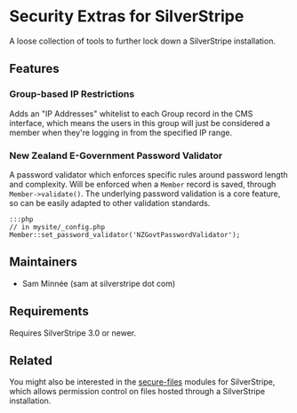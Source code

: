 # Security Extras for SilverStripe

A loose collection of tools to further lock down a SilverStripe installation.

## Features

### Group-based IP Restrictions

Adds an "IP Addresses" whitelist to each Group record in the CMS interface,
which means the users in this group will just be considered a member
when they're logging in from the specified IP range.

### New Zealand E-Government Password Validator

A password validator which enforces specific rules around password length and complexity.
Will be enforced when a `Member` record is saved, through `Member->validate()`.
The underlying password validation is a core feature, so can be easily adapted
to other validation standards.

	:::php
	// in mysite/_config.php
	Member::set_password_validator('NZGovtPasswordValidator');

## Maintainers

 * Sam Minnée (sam at silverstripe dot com)

## Requirements

Requires SilverStripe 3.0 or newer.

## Related

You might also be interested in the [secure-files](http://www.silverstripe.org/secure-files/) modules
for SilverStripe, which allows permission control on files hosted through a SilverStripe installation.